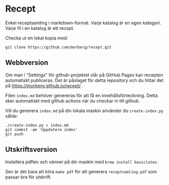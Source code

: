 # Recept
Enkel receptsamling i markdown-format. Varje katalog är en egen kategori. Varje fil i en katalog är ett recept.

Checka ut en lokal kopia med:

    git clone https://github.com/morberg/recept.git

## Webbversion
Om man i "Settings" för github-projektet slår på GitHub Pages kan recepten automatiskt publiceras.
Det är påslaget för detta repository  och du hittar det på https://morberg.github.io/recept/ .

Filen `index.md` behöver genereras för att få en innehållsförteckning. Detta sker automatiskt med github actions när du checkar in till github.

Vill du generera `index.md` på din lokala maskin använder du `create-index.py` såhär:

    ./create-index.py > index.md
    git commit -am 'Uppdatera index'
    git push

## Utskriftsversion

Installera pdftex och vänner på din maskin med `brew install basiclatex`.

Sen är det bara att köra `make pdf` för att generera `receptsamling.pdf` som passar bra för utskrift.